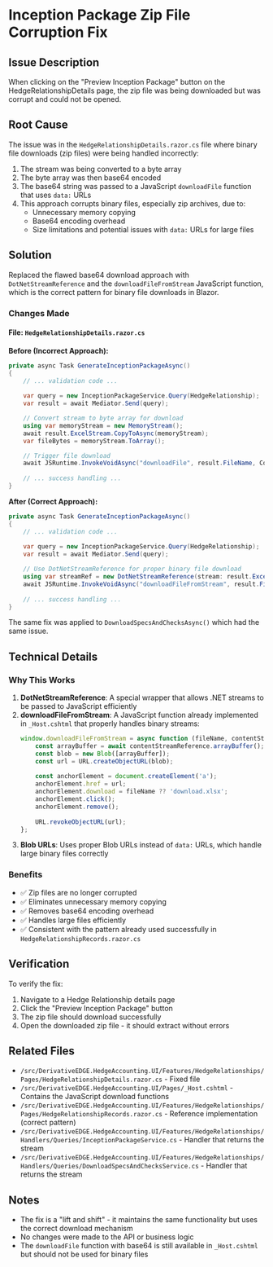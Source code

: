 # Inception Package Zip File Corruption Fix

## Issue Description
When clicking on the "Preview Inception Package" button on the HedgeRelationshipDetails page, the zip file was being downloaded but was corrupt and could not be opened.

## Root Cause
The issue was in the `HedgeRelationshipDetails.razor.cs` file where binary file downloads (zip files) were being handled incorrectly:

1. The stream was being converted to a byte array
2. The byte array was then base64 encoded
3. The base64 string was passed to a JavaScript `downloadFile` function that uses `data:` URLs
4. This approach corrupts binary files, especially zip archives, due to:
   - Unnecessary memory copying
   - Base64 encoding overhead
   - Size limitations and potential issues with `data:` URLs for large files

## Solution
Replaced the flawed base64 download approach with `DotNetStreamReference` and the `downloadFileFromStream` JavaScript function, which is the correct pattern for binary file downloads in Blazor.

### Changes Made

#### File: `HedgeRelationshipDetails.razor.cs`

**Before (Incorrect Approach):**
```csharp
private async Task GenerateInceptionPackageAsync()
{
    // ... validation code ...
    
    var query = new InceptionPackageService.Query(HedgeRelationship);
    var result = await Mediator.Send(query);

    // Convert stream to byte array for download
    using var memoryStream = new MemoryStream();
    await result.ExcelStream.CopyToAsync(memoryStream);
    var fileBytes = memoryStream.ToArray();

    // Trigger file download
    await JSRuntime.InvokeVoidAsync("downloadFile", result.FileName, Convert.ToBase64String(fileBytes));
    
    // ... success handling ...
}
```

**After (Correct Approach):**
```csharp
private async Task GenerateInceptionPackageAsync()
{
    // ... validation code ...
    
    var query = new InceptionPackageService.Query(HedgeRelationship);
    var result = await Mediator.Send(query);

    // Use DotNetStreamReference for proper binary file download
    using var streamRef = new DotNetStreamReference(stream: result.ExcelStream);
    await JSRuntime.InvokeVoidAsync("downloadFileFromStream", result.FileName, streamRef);
    
    // ... success handling ...
}
```

The same fix was applied to `DownloadSpecsAndChecksAsync()` which had the same issue.

## Technical Details

### Why This Works
1. **DotNetStreamReference**: A special wrapper that allows .NET streams to be passed to JavaScript efficiently
2. **downloadFileFromStream**: A JavaScript function already implemented in `_Host.cshtml` that properly handles binary streams:
   ```javascript
   window.downloadFileFromStream = async function (fileName, contentStreamReference) {
       const arrayBuffer = await contentStreamReference.arrayBuffer();
       const blob = new Blob([arrayBuffer]);
       const url = URL.createObjectURL(blob);
       
       const anchorElement = document.createElement('a');
       anchorElement.href = url;
       anchorElement.download = fileName ?? 'download.xlsx';
       anchorElement.click();
       anchorElement.remove();
       
       URL.revokeObjectURL(url);
   };
   ```
3. **Blob URLs**: Uses proper Blob URLs instead of `data:` URLs, which handle large binary files correctly

### Benefits
- ✅ Zip files are no longer corrupted
- ✅ Eliminates unnecessary memory copying
- ✅ Removes base64 encoding overhead
- ✅ Handles large files efficiently
- ✅ Consistent with the pattern already used successfully in `HedgeRelationshipRecords.razor.cs`

## Verification
To verify the fix:
1. Navigate to a Hedge Relationship details page
2. Click the "Preview Inception Package" button
3. The zip file should download successfully
4. Open the downloaded zip file - it should extract without errors

## Related Files
- `/src/DerivativeEDGE.HedgeAccounting.UI/Features/HedgeRelationships/Pages/HedgeRelationshipDetails.razor.cs` - Fixed file
- `/src/DerivativeEDGE.HedgeAccounting.UI/Pages/_Host.cshtml` - Contains the JavaScript download functions
- `/src/DerivativeEDGE.HedgeAccounting.UI/Features/HedgeRelationships/Pages/HedgeRelationshipRecords.razor.cs` - Reference implementation (correct pattern)
- `/src/DerivativeEDGE.HedgeAccounting.UI/Features/HedgeRelationships/Handlers/Queries/InceptionPackageService.cs` - Handler that returns the stream
- `/src/DerivativeEDGE.HedgeAccounting.UI/Features/HedgeRelationships/Handlers/Queries/DownloadSpecsAndChecksService.cs` - Handler that returns the stream

## Notes
- The fix is a "lift and shift" - it maintains the same functionality but uses the correct download mechanism
- No changes were made to the API or business logic
- The `downloadFile` function with base64 is still available in `_Host.cshtml` but should not be used for binary files
